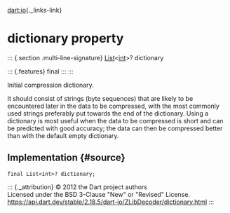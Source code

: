 [dart:io](../../dart-io/dart-io-library){._links-link}

dictionary property
===================

::: {.section .multi-line-signature}
[List](../../dart-core/list-class)\<[int](../../dart-core/int-class)\>?
dictionary

::: {.features}
final
:::
:::

Initial compression dictionary.

It should consist of strings (byte sequences) that are likely to be
encountered later in the data to be compressed, with the most commonly
used strings preferably put towards the end of the dictionary. Using a
dictionary is most useful when the data to be compressed is short and
can be predicted with good accuracy; the data can then be compressed
better than with the default empty dictionary.

Implementation {#source}
--------------

``` {.language-dart data-language="dart"}
final List<int>? dictionary;
```

::: {._attribution}
© 2012 the Dart project authors\
Licensed under the BSD 3-Clause \"New\" or \"Revised\" License.\
<https://api.dart.dev/stable/2.18.5/dart-io/ZLibDecoder/dictionary.html>
:::
